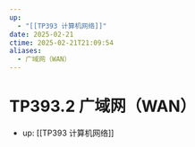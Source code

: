 ```yaml
---
up:
  - "[[TP393 计算机网络]]"
date: 2025-02-21
ctime: 2025-02-21T21:09:54
aliases:
  - 广域网（WAN）
---
```


# TP393.2 广域网（WAN）

- up: [[TP393 计算机网络]]
